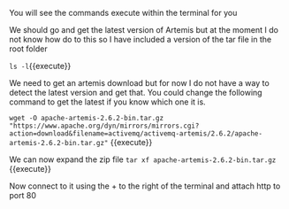 You will see the commands execute within the terminal for you

We should go and get the latest version of Artemis but at the moment I do not know how
do to this so I have included a version of the tar file in the root folder

``ls -l``{{execute}}

We need to get an artemis download but for now I do not have a way to detect the
latest version and get that. You could change the following command to get the latest if
you know which one it is.

``wget -O apache-artemis-2.6.2-bin.tar.gz
 "https://www.apache.org/dyn/mirrors/mirrors.cgi?action=download&filename=activemq/activemq-artemis/2.6.2/apache-artemis-2.6.2-bin.tar.gz"`` {{execute}}

We can now expand the zip file
``tar xf apache-artemis-2.6.2-bin.tar.gz`` {{execute}}


Now connect to it using the + to the right of the terminal and attach http to port 80